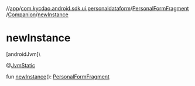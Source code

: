 //[app](../../../../index.md)/[com.kycdao.android.sdk.ui.personaldataform](../../index.md)/[PersonalFormFragment](../index.md)/[Companion](index.md)/[newInstance](new-instance.md)

# newInstance

[androidJvm]\

@[JvmStatic](https://kotlinlang.org/api/latest/jvm/stdlib/kotlin.jvm/-jvm-static/index.html)

fun [newInstance](new-instance.md)(): [PersonalFormFragment](../index.md)
